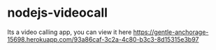 # nodejs-videocall
Its a video calling app, you can view it here <https://gentle-anchorage-15698.herokuapp.com/93a86caf-3c2a-4c80-b3c3-8d15315e3b97>
